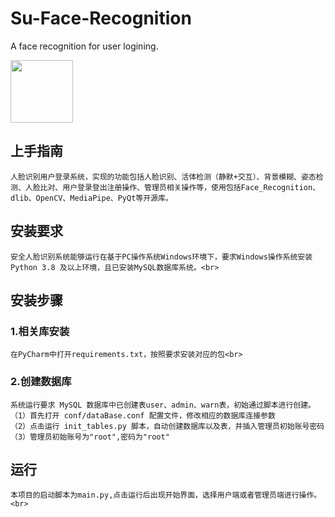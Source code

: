 # Su-Face-Recognition
A face recognition for user logining.

<img src="[https://img-blog.csdnimg.cn/2020102116384135.png](https://github.com/Usernamesisnotavailable/Su-Face-Recognition/blob/master/Logo.jpg)" width="100px">

## 上手指南
    人脸识别用户登录系统，实现的功能包括人脸识别、活体检测（静默+交互）、背景模糊、姿态检测、人脸比对、用户登录登出注册操作、管理员相关操作等，使用包括Face_Recognition、dlib、OpenCV、MediaPipe、PyQt等开源库。

## 安装要求
    安全人脸识别系统能够运行在基于PC操作系统Windows环境下，要求Windows操作系统安装Python 3.8 及以上环境，且已安装MySQL数据库系统。<br>

## 安装步骤<br>
### 1.相关库安装
    在PyCharm中打开requirements.txt，按照要求安装对应的包<br>

### 2.创建数据库
    系统运行要求 MySQL 数据库中已创建表user、admin、warn表，初始通过脚本进行创建。
    （1）首先打开 conf/dataBase.conf 配置文件，修改相应的数据库连接参数
    （2）点击运行 init_tables.py 脚本，自动创建数据库以及表，并插入管理员初始账号密码
    （3）管理员初始账号为"root",密码为"root"

## 运行
    本项目的启动脚本为main.py,点击运行后出现开始界面，选择用户端或者管理员端进行操作。<br>
